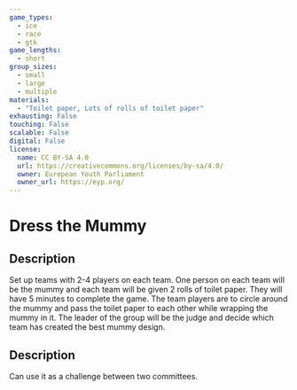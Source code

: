 ```yaml
---
game_types:
  - ice
  - race
  - gtk
game_lengths:
  - short
group_sizes:
  - small
  - large
  - multiple
materials:
  - "Toilet paper, Lots of rolls of toilet paper"
exhausting: False
touching: False
scalable: False
digital: False
license:
  name: CC BY-SA 4.0
  url: https://creativecommons.org/licenses/by-sa/4.0/
  owner: European Youth Parliament
  owner_url: https://eyp.org/
---
```

# Dress the Mummy

## Description
Set up teams with 2-4 players on each team. One person on each team will be
the mummy and each team will be given 2 rolls of toilet paper. They will have 5 minutes to complete the game. The team players are to circle around the mummy and pass the toilet paper to each other while wrapping the mummy in it. The leader of the group will be the judge and decide which team has created the best mummy design.

## Description
Can use it as a challenge between two committees.
